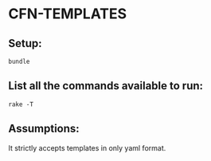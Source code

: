 # CFN-TEMPLATES

## Setup:

`bundle`

## List all the commands available to run:

`rake -T`

## Assumptions:

It strictly accepts templates in only yaml format.

